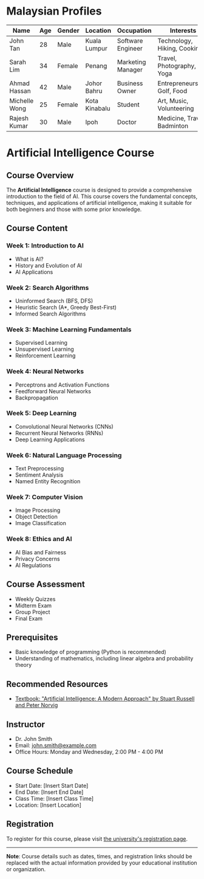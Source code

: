 # Malaysian Profiles

| **Name**        | **Age** | **Gender** | **Location**     | **Occupation**      | **Interests**                        |
|-----------------|---------|------------|------------------|---------------------|--------------------------------------|
| John Tan        | 28      | Male       | Kuala Lumpur     | Software Engineer   | Technology, Hiking, Cooking         |
| Sarah Lim       | 34      | Female     | Penang           | Marketing Manager   | Travel, Photography, Yoga           |
| Ahmad Hassan    | 42      | Male       | Johor Bahru      | Business Owner      | Entrepreneurship, Golf, Food        |
| Michelle Wong   | 25      | Female     | Kota Kinabalu    | Student             | Art, Music, Volunteering            |
| Rajesh Kumar    | 30      | Male       | Ipoh             | Doctor              | Medicine, Travel, Badminton         |

[//]: # (Repeat this structure to create more profiles)

# Artificial Intelligence Course

## Course Overview
The **Artificial Intelligence** course is designed to provide a comprehensive introduction to the field of AI. This course covers the fundamental concepts, techniques, and applications of artificial intelligence, making it suitable for both beginners and those with some prior knowledge.

## Course Content
### Week 1: Introduction to AI
- What is AI?
- History and Evolution of AI
- AI Applications

### Week 2: Search Algorithms
- Uninformed Search (BFS, DFS)
- Heuristic Search (A*, Greedy Best-First)
- Informed Search Algorithms

### Week 3: Machine Learning Fundamentals
- Supervised Learning
- Unsupervised Learning
- Reinforcement Learning

### Week 4: Neural Networks
- Perceptrons and Activation Functions
- Feedforward Neural Networks
- Backpropagation

### Week 5: Deep Learning
- Convolutional Neural Networks (CNNs)
- Recurrent Neural Networks (RNNs)
- Deep Learning Applications

### Week 6: Natural Language Processing
- Text Preprocessing
- Sentiment Analysis
- Named Entity Recognition

### Week 7: Computer Vision
- Image Processing
- Object Detection
- Image Classification

### Week 8: Ethics and AI
- AI Bias and Fairness
- Privacy Concerns
- AI Regulations

## Course Assessment
- Weekly Quizzes
- Midterm Exam
- Group Project
- Final Exam

## Prerequisites
- Basic knowledge of programming (Python is recommended)
- Understanding of mathematics, including linear algebra and probability theory

## Recommended Resources
- [Textbook: "Artificial Intelligence: A Modern Approach" by Stuart Russell and Peter Norvig](https://www.example.com/textbook)

## Instructor
- Dr. John Smith
- Email: john.smith@example.com
- Office Hours: Monday and Wednesday, 2:00 PM - 4:00 PM

## Course Schedule
- Start Date: [Insert Start Date]
- End Date: [Insert End Date]
- Class Time: [Insert Class Time]
- Location: [Insert Location]

## Registration
To register for this course, please visit [the university's registration page](https://www.example.com/registration).

---

**Note**: Course details such as dates, times, and registration links should be replaced with the actual information provided by your educational institution or organization.
